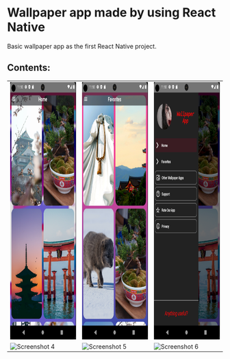 # Wallpaper app made by using React Native
Basic wallpaper app as the first React Native project.

## Contents:<br>
<table style={border:"none"}><tr>
<td><img src="https://raw.githubusercontent.com/anhedonia21/wallpaper-app/main/assets/2.png" alt="Screenshot 1" width=400 height=600 /></td>
<td><img src="https://raw.githubusercontent.com/anhedonia21/wallpaper-app/main/assets/3.png" alt="Screenshot 2" width=400 height=600 /></td>
<td><img src="https://raw.githubusercontent.com/anhedonia21/wallpaper-app/main/assets/1.png" alt="Screenshot 3" width=400 height=600/></td>
  
<tr>
<td><img src="https://raw.githubusercontent.com/anhedonia21/wallpaper-app/main/assets/download.gif" alt="Screenshot 4" width=400 height=600 /></td>
<td><img src="https://raw.githubusercontent.com/anhedonia21/wallpaper-app/main/assets/download.gif" alt="Screenshot 5" width=400 height=600 /></td>
<td><img src="https://raw.githubusercontent.com/anhedonia21/wallpaper-app/main/assets/share.gif" alt="Screenshot 6" width=400 height=600/></td>
</tr>
</table>
